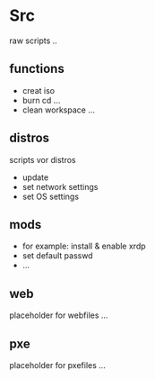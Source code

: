 # Src

raw scripts ..

## functions

 - creat iso
 - burn cd ...
 - clean workspace ...


## distros

scripts vor distros
 - update
 - set network settings
 - set OS settings

## mods
 - for example: install & enable xrdp
 - set default passwd
 - ...

## web
placeholder for webfiles ...

## pxe
placeholder for pxefiles ...
